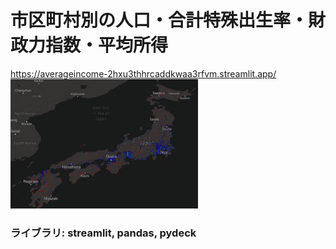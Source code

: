# 市区町村別の人口・合計特殊出生率・財政力指数・平均所得
https://averageincome-2hxu3thhrcaddkwaa3rfvm.streamlit.app/
<br><img src="./data/スクリーンショット 2024-06-14 191303.png" width="300">

### ライブラリ: streamlit, pandas, pydeck
